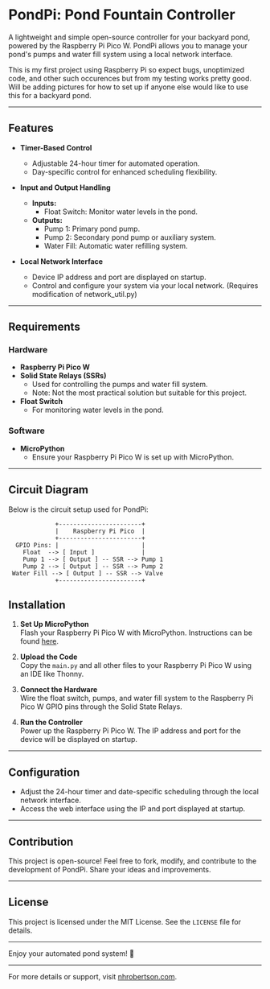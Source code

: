 # PondPi: Pond Fountain Controller

A lightweight and simple open-source controller for your backyard pond, powered by the Raspberry Pi Pico W. PondPi allows you to manage your pond's pumps and water fill system using a local network interface.

This is my first project using Raspberry Pi so expect bugs, unoptimized code, and other such occurences but from my testing works pretty good.
Will be adding pictures for how to set up if anyone else would like to use this for a backyard pond. 


---

## Features

- **Timer-Based Control**
  - Adjustable 24-hour timer for automated operation.
  - Day-specific control for enhanced scheduling flexibility.

- **Input and Output Handling**
  - **Inputs:**
    - Float Switch: Monitor water levels in the pond.
  - **Outputs:**
    - Pump 1: Primary pond pump.
    - Pump 2: Secondary pond pump or auxiliary system.
    - Water Fill: Automatic water refilling system.

- **Local Network Interface**
  - Device IP address and port are displayed on startup.
  - Control and configure your system via your local network. (Requires modification of network_util.py)

---

## Requirements

### Hardware

- **Raspberry Pi Pico W**
- **Solid State Relays (SSRs)**
  - Used for controlling the pumps and water fill system.
  - Note: Not the most practical solution but suitable for this project.
- **Float Switch**
  - For monitoring water levels in the pond.

### Software

- **MicroPython**
  - Ensure your Raspberry Pi Pico W is set up with MicroPython.

---

## Circuit Diagram

Below is the circuit setup used for PondPi:

```
             +-----------------------+
             |    Raspberry Pi Pico  |
             +-----------------------+
  GPIO Pins: |                       |
    Float  --> [ Input ]             |
    Pump 1 --> [ Output ] -- SSR --> Pump 1
    Pump 2 --> [ Output ] -- SSR --> Pump 2
 Water Fill --> [ Output ] -- SSR --> Valve
             +-----------------------+
```

## Installation

1. **Set Up MicroPython**  
   Flash your Raspberry Pi Pico W with MicroPython. Instructions can be found [here](https://micropython.org/).

2. **Upload the Code**  
   Copy the `main.py` and all other files to your Raspberry Pi Pico W using an IDE like Thonny.

3. **Connect the Hardware**  
   Wire the float switch, pumps, and water fill system to the Raspberry Pi Pico W GPIO pins through the Solid State Relays.

4. **Run the Controller**  
   Power up the Raspberry Pi Pico W. The IP address and port for the device will be displayed on startup.

---

## Configuration

- Adjust the 24-hour timer and date-specific scheduling through the local network interface.
- Access the web interface using the IP and port displayed at startup.

---

## Contribution

This project is open-source! Feel free to fork, modify, and contribute to the development of PondPi. Share your ideas and improvements.

---

## License

This project is licensed under the MIT License. See the `LICENSE` file for details.

---

Enjoy your automated pond system! 🌊

---

For more details or support, visit [nhrobertson.com](https://nhrobertson.com/).
